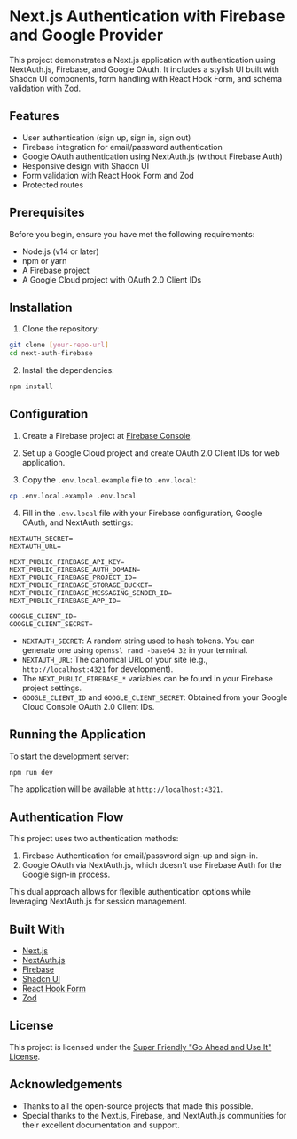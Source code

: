# Next.js Authentication with Firebase and Google Provider

This project demonstrates a Next.js application with authentication using NextAuth.js, Firebase, and Google OAuth. It includes a stylish UI built with Shadcn UI components, form handling with React Hook Form, and schema validation with Zod.

## Features

- User authentication (sign up, sign in, sign out)
- Firebase integration for email/password authentication
- Google OAuth authentication using NextAuth.js (without Firebase Auth)
- Responsive design with Shadcn UI
- Form validation with React Hook Form and Zod
- Protected routes

## Prerequisites

Before you begin, ensure you have met the following requirements:

- Node.js (v14 or later)
- npm or yarn
- A Firebase project
- A Google Cloud project with OAuth 2.0 Client IDs

## Installation

1. Clone the repository:

```bash
git clone [your-repo-url]
cd next-auth-firebase
```

2. Install the dependencies:

```bash
npm install
```

## Configuration

1. Create a Firebase project at [Firebase Console](https://console.firebase.google.com/).

2. Set up a Google Cloud project and create OAuth 2.0 Client IDs for web application.

3. Copy the `.env.local.example` file to `.env.local`:

```bash
cp .env.local.example .env.local
```

4. Fill in the `.env.local` file with your Firebase configuration, Google OAuth, and NextAuth settings:

```
NEXTAUTH_SECRET=
NEXTAUTH_URL=

NEXT_PUBLIC_FIREBASE_API_KEY=
NEXT_PUBLIC_FIREBASE_AUTH_DOMAIN=
NEXT_PUBLIC_FIREBASE_PROJECT_ID=
NEXT_PUBLIC_FIREBASE_STORAGE_BUCKET=
NEXT_PUBLIC_FIREBASE_MESSAGING_SENDER_ID=
NEXT_PUBLIC_FIREBASE_APP_ID=

GOOGLE_CLIENT_ID=
GOOGLE_CLIENT_SECRET=
```

- `NEXTAUTH_SECRET`: A random string used to hash tokens. You can generate one using `openssl rand -base64 32` in your terminal.
- `NEXTAUTH_URL`: The canonical URL of your site (e.g., `http://localhost:4321` for development).
- The `NEXT_PUBLIC_FIREBASE_*` variables can be found in your Firebase project settings.
- `GOOGLE_CLIENT_ID` and `GOOGLE_CLIENT_SECRET`: Obtained from your Google Cloud Console OAuth 2.0 Client IDs.

## Running the Application

To start the development server:

```bash
npm run dev
```

The application will be available at `http://localhost:4321`.

## Authentication Flow

This project uses two authentication methods:

1. Firebase Authentication for email/password sign-up and sign-in.
2. Google OAuth via NextAuth.js, which doesn't use Firebase Auth for the Google sign-in process.

This dual approach allows for flexible authentication options while leveraging NextAuth.js for session management.

## Built With

- [Next.js](https://nextjs.org/)
- [NextAuth.js](https://next-auth.js.org/)
- [Firebase](https://firebase.google.com/)
- [Shadcn UI](https://ui.shadcn.com/)
- [React Hook Form](https://react-hook-form.com/)
- [Zod](https://github.com/colinhacks/zod)

## License

This project is licensed under the [Super Friendly "Go Ahead and Use It" License](LICENSE.md).

## Acknowledgements

- Thanks to all the open-source projects that made this possible.
- Special thanks to the Next.js, Firebase, and NextAuth.js communities for their excellent documentation and support.